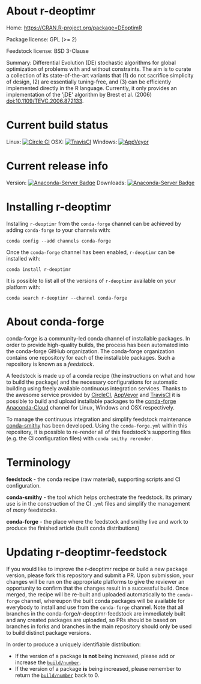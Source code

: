 About r-deoptimr
================

Home: https://CRAN.R-project.org/package=DEoptimR

Package license: GPL (>= 2)

Feedstock license: BSD 3-Clause

Summary: Differential Evolution (DE) stochastic algorithms for global optimization of problems with and without constraints. The aim is to curate a collection of its state-of-the-art variants that (1) do not sacrifice simplicity of design, (2) are essentially tuning-free, and (3) can be efficiently implemented directly in the R language. Currently, it only provides an implementation of the 'jDE' algorithm by Brest et al. (2006) <doi:10.1109/TEVC.2006.872133>.



Current build status
====================

Linux: [![Circle CI](https://circleci.com/gh/conda-forge/r-deoptimr-feedstock.svg?style=shield)](https://circleci.com/gh/conda-forge/r-deoptimr-feedstock)
OSX: [![TravisCI](https://travis-ci.org/conda-forge/r-deoptimr-feedstock.svg?branch=master)](https://travis-ci.org/conda-forge/r-deoptimr-feedstock)
Windows: [![AppVeyor](https://ci.appveyor.com/api/projects/status/github/conda-forge/r-deoptimr-feedstock?svg=True)](https://ci.appveyor.com/project/conda-forge/r-deoptimr-feedstock/branch/master)

Current release info
====================
Version: [![Anaconda-Server Badge](https://anaconda.org/conda-forge/r-deoptimr/badges/version.svg)](https://anaconda.org/conda-forge/r-deoptimr)
Downloads: [![Anaconda-Server Badge](https://anaconda.org/conda-forge/r-deoptimr/badges/downloads.svg)](https://anaconda.org/conda-forge/r-deoptimr)

Installing r-deoptimr
=====================

Installing `r-deoptimr` from the `conda-forge` channel can be achieved by adding `conda-forge` to your channels with:

```
conda config --add channels conda-forge
```

Once the `conda-forge` channel has been enabled, `r-deoptimr` can be installed with:

```
conda install r-deoptimr
```

It is possible to list all of the versions of `r-deoptimr` available on your platform with:

```
conda search r-deoptimr --channel conda-forge
```


About conda-forge
=================

conda-forge is a community-led conda channel of installable packages.
In order to provide high-quality builds, the process has been automated into the
conda-forge GitHub organization. The conda-forge organization contains one repository
for each of the installable packages. Such a repository is known as a *feedstock*.

A feedstock is made up of a conda recipe (the instructions on what and how to build
the package) and the necessary configurations for automatic building using freely
available continuous integration services. Thanks to the awesome service provided by
[CircleCI](https://circleci.com/), [AppVeyor](http://www.appveyor.com/)
and [TravisCI](https://travis-ci.org/) it is possible to build and upload installable
packages to the [conda-forge](https://anaconda.org/conda-forge)
[Anaconda-Cloud](http://docs.anaconda.org/) channel for Linux, Windows and OSX respectively.

To manage the continuous integration and simplify feedstock maintenance
[conda-smithy](http://github.com/conda-forge/conda-smithy) has been developed.
Using the ``conda-forge.yml`` within this repository, it is possible to re-render all of
this feedstock's supporting files (e.g. the CI configuration files) with ``conda smithy rerender``.


Terminology
===========

**feedstock** - the conda recipe (raw material), supporting scripts and CI configuration.

**conda-smithy** - the tool which helps orchestrate the feedstock.
                   Its primary use is in the construction of the CI ``.yml`` files
                   and simplify the management of *many* feedstocks.

**conda-forge** - the place where the feedstock and smithy live and work to
                  produce the finished article (built conda distributions)


Updating r-deoptimr-feedstock
=============================

If you would like to improve the r-deoptimr recipe or build a new
package version, please fork this repository and submit a PR. Upon submission,
your changes will be run on the appropriate platforms to give the reviewer an
opportunity to confirm that the changes result in a successful build. Once
merged, the recipe will be re-built and uploaded automatically to the
`conda-forge` channel, whereupon the built conda packages will be available for
everybody to install and use from the `conda-forge` channel.
Note that all branches in the conda-forge/r-deoptimr-feedstock are
immediately built and any created packages are uploaded, so PRs should be based
on branches in forks and branches in the main repository should only be used to
build distinct package versions.

In order to produce a uniquely identifiable distribution:
 * If the version of a package **is not** being increased, please add or increase
   the [``build/number``](http://conda.pydata.org/docs/building/meta-yaml.html#build-number-and-string).
 * If the version of a package **is** being increased, please remember to return
   the [``build/number``](http://conda.pydata.org/docs/building/meta-yaml.html#build-number-and-string)
   back to 0.
